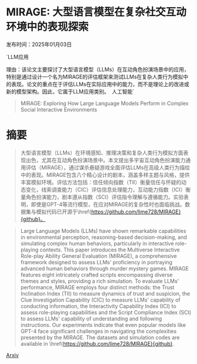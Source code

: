 # MIRAGE: 大型语言模型在复杂社交互动环境中的表现探索

发布时间：2025年01月03日

`LLM应用

理由：该论文主要探讨了大型语言模型（LLMs）在互动角色扮演场景中的应用，特别是通过设计一个名为MIRAGE的评估框架来测试LLMs在复杂人类行为模拟中的表现。论文的重点在于评估LLMs在实际应用中的能力，而不是理论上的改进或新的模型架构。因此，它属于LLM应用类别。` `人工智能`

> MIRAGE: Exploring How Large Language Models Perform in Complex Social Interactive Environments

# 摘要

> 大型语言模型（LLMs）在环境感知、推理决策和复杂人类行为模拟方面表现出色，尤其在互动角色扮演场景中。本文提出多宇宙互动角色扮演能力通用评估（MIRAGE），通过谋杀悬疑游戏全面评估LLMs在高级人类行为描绘中的表现。MIRAGE包含八个精心设计的剧本，涵盖多样主题与风格，提供丰富模拟环境。评估方法包括：信任倾向指数（TII）衡量信任与怀疑的动态变化，线索调查能力（CIC）评估信息处理能力，互动能力指数（ICI）衡量角色扮演能力，剧本遵从指数（SCI）评估指令理解与遵循能力。实验表明，即使是GPT-4等流行模型，在应对MIRAGE的复杂性时也面临挑战。数据集与模拟代码已开源于\href{https://github.com/lime728/MIRAGE}{github}。

> Large Language Models (LLMs) have shown remarkable capabilities in environmental perception, reasoning-based decision-making, and simulating complex human behaviors, particularly in interactive role-playing contexts. This paper introduces the Multiverse Interactive Role-play Ability General Evaluation (MIRAGE), a comprehensive framework designed to assess LLMs' proficiency in portraying advanced human behaviors through murder mystery games. MIRAGE features eight intricately crafted scripts encompassing diverse themes and styles, providing a rich simulation. To evaluate LLMs' performance, MIRAGE employs four distinct methods: the Trust Inclination Index (TII) to measure dynamics of trust and suspicion, the Clue Investigation Capability (CIC) to measure LLMs' capability of conducting information, the Interactivity Capability Index (ICI) to assess role-playing capabilities and the Script Compliance Index (SCI) to assess LLMs' capability of understanding and following instructions. Our experiments indicate that even popular models like GPT-4 face significant challenges in navigating the complexities presented by the MIRAGE. The datasets and simulation codes are available in \href{https://github.com/lime728/MIRAGE}{github}.

[Arxiv](https://arxiv.org/abs/2501.01652)